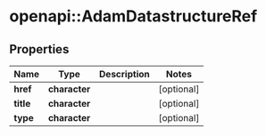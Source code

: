 # openapi::AdamDatastructureRef


## Properties
Name | Type | Description | Notes
------------ | ------------- | ------------- | -------------
**href** | **character** |  | [optional] 
**title** | **character** |  | [optional] 
**type** | **character** |  | [optional] 


